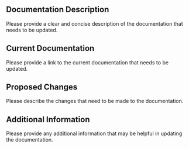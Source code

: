 ## Documentation Description

Please provide a clear and concise description of the documentation that needs to be updated.

## Current Documentation

Please provide a link to the current documentation that needs to be updated.

## Proposed Changes

Please describe the changes that need to be made to the documentation.

## Additional Information

Please provide any additional information that may be helpful in updating the documentation.
